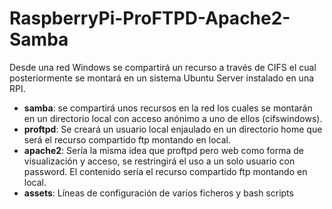 # RaspberryPi-ProFTPD-Apache2-Samba

Desde una red Windows se compartirá un recurso a través de CIFS el cual posteriormente se montará en un sistema Ubuntu Server instalado en una RPI.

- **samba**: se compartirá unos recursos en la red los cuales se montarán en un directorio local con acceso anónimo a uno de ellos (cifswindows).
- **proftpd**: Se creará un usuario local enjaulado en un directorio home que será el recurso compartido ftp montando en local. 
- **apache2**: Sería la misma idea que proftpd pero web como forma de visualización y acceso, se restringirá el uso a un solo usuario con password. El contenido sería el recurso compartido ftp montando en local.
- **assets**: Líneas de configuración de varios ficheros y bash scripts